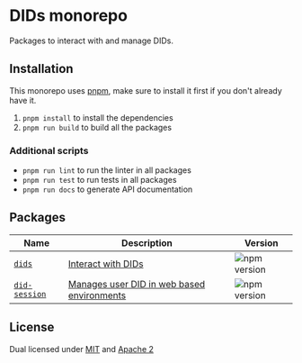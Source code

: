 # DIDs monorepo

Packages to interact with and manage DIDs. 

## Installation

This monorepo uses [pnpm](https://pnpm.io/), make sure to install it first if you don't already have it.

1. `pnpm install` to install the dependencies
1. `pnpm run build` to build all the packages

### Additional scripts

- `pnpm run lint` to run the linter in all packages
- `pnpm run test` to run tests in all packages
- `pnpm run docs` to generate API documentation

## Packages

| Name                                                              | Description                                                                                               | Version                                                                      |
| ----------------------------------------------------------------- | --------------------------------------------------------------------------------------------------------- | ---------------------------------------------------------------------------- |
| [`dids`](./packages/dids)                                         | [Interact with DIDs](https://developers.ceramic.network/reference/core-clients/did-jsonrpc/)                         | ![npm version](https://img.shields.io/npm/v/dids.svg)                        |
| [`did-session`](./packages/did-session)                             | [Manages user DID in web based environments](https://developers.ceramic.network/reference/accounts/did-session/)   | ![npm version](https://img.shields.io/npm/v/did-session.svg)                 |

## License

Dual licensed under [MIT](LICENSE-MIT) and [Apache 2](LICENSE-APACHE)